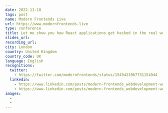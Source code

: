 ```yaml
---
date: 2022-11-18
tags: post
name: Modern Frontends Live
url: https://www.modernfrontends.live
type: conference
title: Let me show you how React applications get hacked in the real world
slides_url:
recording_url: 
city: London
country: United Kingdom
country_code: UK
language: English
recognitions:
  twitter:
    - https://twitter.com/modernfrontends/status/1549423967731154944
  linkedin:
    - https://www.linkedin.com/posts/modern-frontends_webdevelopment-webapps-apps-activity-6971127036241141760-EfS7
    - https://www.linkedin.com/posts/modern-frontends_webdevelopment-webapps-apps-activity-6971119827851583488-_EP7
images:
  - 
  - 
---
```

